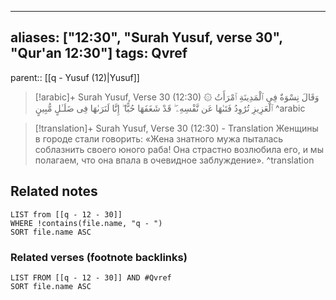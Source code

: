 
---
aliases: ["12:30", "Surah Yusuf, verse 30", "Qur'an 12:30"]
tags: Qvref
---

parent:: [[q - Yusuf (12)|Yusuf]]

> [!arabic]+ Surah Yusuf, Verse 30 (12:30)
> <span class="quran-arabic">۞ وَقَالَ نِسْوَةٌ فِى ٱلْمَدِينَةِ ٱمْرَأَتُ ٱلْعَزِيزِ تُرَٰوِدُ فَتَىٰهَا عَن نَّفْسِهِۦ ۖ قَدْ شَغَفَهَا حُبًّا ۖ إِنَّا لَنَرَىٰهَا فِى ضَلَـٰلٍ مُّبِينٍ</span>
^arabic

> [!translation]+ Surah Yusuf, Verse 30 (12:30) - Translation
> Женщины в городе стали говорить: «Жена знатного мужа пыталась соблазнить своего юного раба! Она страстно возлюбила его, и мы полагаем, что она впала в очевидное заблуждение».
^translation



## Related notes
```dataview
LIST from [[q - 12 - 30]]
WHERE !contains(file.name, "q - ")
SORT file.name ASC
```

### Related verses (footnote backlinks)
```dataview
LIST FROM [[q - 12 - 30]] AND #Qvref
SORT file.name ASC
```

